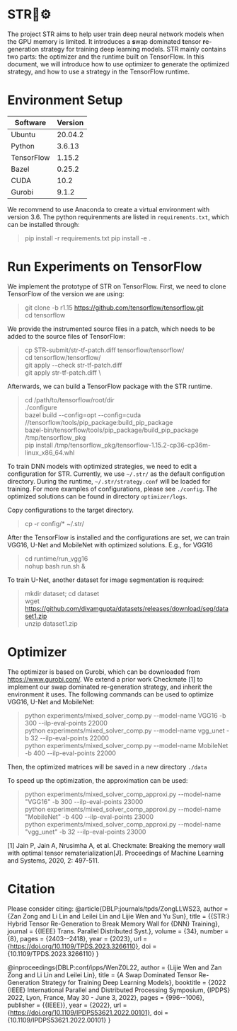 # STR🚀⚙
The project STR aims to help user train deep neural network models when the GPU memory is limited. It introduces a **s**wap dominated **t**ensor **r**e-generation strategy for training deep learning models. STR mainly contains two parts: the optimizer and the runtime built on TensorFlow. In this document, we will introduce how to use optimizer to generate the optimized strategy, and how to use a strategy in the TensorFlow runtime.

# Environment Setup
| Software   | Version |
|------------|---------|
| Ubuntu     | 20.04.2 |
| Python     | 3.6.13  |
| TensorFlow | 1.15.2  |
| Bazel      | 0.25.2  |
| CUDA       | 10.2    |
| Gurobi     | 9.1.2   |

We recommend to use Anaconda to create a virtual environment with version 3.6. The python requirenments are listed in `requirements.txt`, which can be installed through:
> pip install -r requirements.txt
> pip install -e .

# Run Experiments on TensorFlow
We implement the prototype of STR on TensorFlow. First, we need to clone TensorFlow of the version we are using:
> git clone -b r1.15 https://github.com/tensorflow/tensorflow.git \
> cd tensorflow

We provide the instrumented source files in a patch, which needs to be added to the source files of TensorFlow:
> cp STR-submit/str-tf-patch.diff tensorflow/tensorflow/ \
> cd tensorflow/tensorflow/ \
> git apply --check str-tf-patch.diff \
> git apply str-tf-patch.diff \

Afterwards, we can build a TensorFlow package with the STR runtime.
> cd /path/to/tensorflow/root/dir \
> ./configure \
> bazel build --config=opt --config=cuda //tensorflow/tools/pip_package:build_pip_package \
> bazel-bin/tensorflow/tools/pip_package/build_pip_package /tmp/tensorflow_pkg \
> pip install /tmp/tensorflow_pkg/tensorflow-1.15.2-cp36-cp36m-linux_x86_64.whl

To train DNN models with optimized strategies, we need to edit a configuration for STR. Currently, we use `~/.str/` as the default configution directory. During the runtime, `~/.str/strategy.conf` will be loaded for training. For more examples of configurations, please see `./config`. The optimized solutions can be found in directory `optimizer/logs`.

Copy configurations to the target directory.
> cp -r config/* ~/.str/

After the TensorFlow is installed and the configurations are set, we can train VGG16, U-Net and MobileNet with optimized solutions. E.g., for VGG16
> cd runtime/run_vgg16 \
> nohup bash run.sh &

To train U-Net, another dataset for image segmentation is required:
> mkdir dataset; cd dataset \
> wget https://github.com/divamgupta/datasets/releases/download/seg/dataset1.zip \
> unzip dataset1.zip

# Optimizer
The optimizer is based on Gurobi, which can be downloaded from https://www.gurobi.com/. We extend a prior work Checkmate [1] to implement our swap dominated re-generation strategy, and inherit the environment it uses. The following commands can be used to optimize VGG16, U-Net and MobileNet:

> python experiments/mixed_solver_comp.py --model-name VGG16 -b 300 --ilp-eval-points 22000 \
python experiments/mixed_solver_comp.py --model-name vgg_unet -b 32 --ilp-eval-points 22000 \
python experiments/mixed_solver_comp.py --model-name MobileNet -b 400 --ilp-eval-points 22000

Then, the optimized matrices will be saved in a new directory `./data`

To speed up the optimization, the approximation can be used:
> python experiments/mixed_solver_comp_approxi.py --model-name "VGG16" -b 300 --ilp-eval-points 23000 \
python experiments/mixed_solver_comp_approxi.py --model-name "MobileNet" -b 400 --ilp-eval-points 23000 \
python experiments/mixed_solver_comp_approxi.py --model-name "vgg_unet" -b 32 --ilp-eval-points 23000


[1] Jain P, Jain A, Nrusimha A, et al. Checkmate: Breaking the memory wall with optimal tensor rematerialization[J]. Proceedings of Machine Learning and Systems, 2020, 2: 497-511.

# Citation
Please consider citing:
@article{DBLP:journals/tpds/ZongLLWS23,
  author       = {Zan Zong and
                  Li Lin and
                  Leilei Lin and
                  Lijie Wen and
                  Yu Sun},
  title        = {{STR:} Hybrid Tensor Re-Generation to Break Memory Wall for {DNN}
                  Training},
  journal      = {{IEEE} Trans. Parallel Distributed Syst.},
  volume       = {34},
  number       = {8},
  pages        = {2403--2418},
  year         = {2023},
  url          = {https://doi.org/10.1109/TPDS.2023.3266110},
  doi          = {10.1109/TPDS.2023.3266110}
}

@inproceedings{DBLP:conf/ipps/WenZ0L22,
  author       = {Lijie Wen and
                  Zan Zong and
                  Li Lin and
                  Leilei Lin},
  title        = {A Swap Dominated Tensor Re-Generation Strategy for Training Deep Learning
                  Models},
  booktitle    = {2022 {IEEE} International Parallel and Distributed Processing Symposium,
                  {IPDPS} 2022, Lyon, France, May 30 - June 3, 2022},
  pages        = {996--1006},
  publisher    = {{IEEE}},
  year         = {2022},
  url          = {https://doi.org/10.1109/IPDPS53621.2022.00101},
  doi          = {10.1109/IPDPS53621.2022.00101}
}
